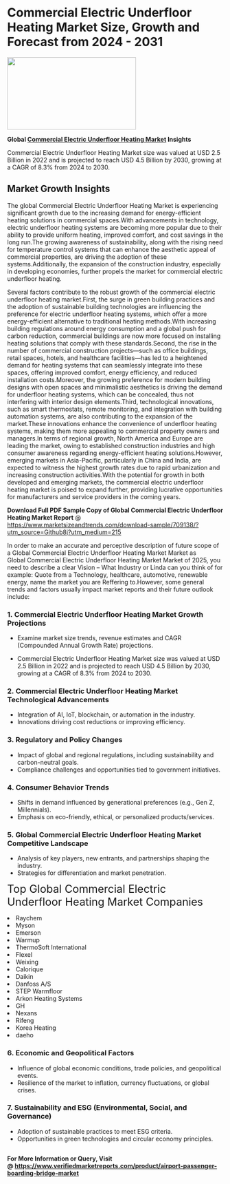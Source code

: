 <H1>Commercial Electric Underfloor Heating Market Size, Growth and Forecast from 2024 - 2031</H1><img class="aligncenter size-medium wp-image-584254" src="https://thirdeyenews.in/wp-content/uploads/2024/09/Global-Market-Research-300x168.jpeg" alt="" width="300" height="168" /><p><strong>Global&nbsp;<a href="https://www.marketsizeandtrends.com/download-sample/709138/?utm_source=Github8j?utm_medium=215">Commercial Electric Underfloor Heating Market</a> Insights</strong></p><p>Commercial Electric Underfloor Heating Market size was valued at USD 2.5 Billion in 2022 and is projected to reach USD 4.5 Billion by 2030, growing at a CAGR of 8.3% from 2024 to 2030.</p><p><h2>Market Growth Insights</h2> <p>The global Commercial Electric Underfloor Heating Market is experiencing significant growth due to the increasing demand for energy-efficient heating solutions in commercial spaces.With advancements in technology, electric underfloor heating systems are becoming more popular due to their ability to provide uniform heating, improved comfort, and cost savings in the long run.The growing awareness of sustainability, along with the rising need for temperature control systems that can enhance the aesthetic appeal of commercial properties, are driving the adoption of these systems.Additionally, the expansion of the construction industry, especially in developing economies, further propels the market for commercial electric underfloor heating.</p> <p>Several factors contribute to the robust growth of the commercial electric underfloor heating market.First, the surge in green building practices and the adoption of sustainable building technologies are influencing the preference for electric underfloor heating systems, which offer a more energy-efficient alternative to traditional heating methods.With increasing building regulations around energy consumption and a global push for carbon reduction, commercial buildings are now more focused on installing heating solutions that comply with these standards.Second, the rise in the number of commercial construction projects—such as office buildings, retail spaces, hotels, and healthcare facilities—has led to a heightened demand for heating systems that can seamlessly integrate into these spaces, offering improved comfort, energy efficiency, and reduced installation costs.Moreover, the growing preference for modern building designs with open spaces and minimalistic aesthetics is driving the demand for underfloor heating systems, which can be concealed, thus not interfering with interior design elements.Third, technological innovations, such as smart thermostats, remote monitoring, and integration with building automation systems, are also contributing to the expansion of the market.These innovations enhance the convenience of underfloor heating systems, making them more appealing to commercial property owners and managers.In terms of regional growth, North America and Europe are leading the market, owing to established construction industries and high consumer awareness regarding energy-efficient heating solutions.However, emerging markets in Asia-Pacific, particularly in China and India, are expected to witness the highest growth rates due to rapid urbanization and increasing construction activities.With the potential for growth in both developed and emerging markets, the commercial electric underfloor heating market is poised to expand further, providing lucrative opportunities for manufacturers and service providers in the coming years.</p> <p><span class=""><strong>Download Full PDF Sample Copy of Global Commercial Electric Underfloor Heating Market Report</strong> @ <a href="https://www.marketsizeandtrends.com/download-sample/709138/?utm_source=Github8j?utm_medium=215" target="_blank">https://www.marketsizeandtrends.com/download-sample/709138/?utm_source=Github8j?utm_medium=215</a></span></p><p>In order to make an accurate and perceptive description of future scope of a Global&nbsp;Commercial Electric Underfloor Heating Market Market as Global&nbsp;Commercial Electric Underfloor Heating Market Market of 2025, you need to describe a clear Vision &ndash; What Industry or Linda can you think of for example: Quote from a Technology, healthcare, automotive, renewable energy, name the market you are Reffering to.However, some general trends and factors usually impact market reports and their future outlook include:</p><h3>1.&nbsp;<strong>Commercial Electric Underfloor Heating Market Growth Projections</strong></h3><ul><li>Examine market size trends, revenue estimates and CAGR (Compounded Annual Growth Rate) projections.</li><li><p>Commercial Electric Underfloor Heating Market size was valued at USD 2.5 Billion in 2022 and is projected to reach USD 4.5 Billion by 2030, growing at a CAGR of 8.3% from 2024 to 2030.</p></li></ul><h3>2.&nbsp;<strong>Commercial Electric Underfloor Heating Market Technological Advancements</strong></h3><ul><li>Integration of AI, IoT, blockchain, or automation in the industry.</li><li>Innovations driving cost reductions or improving efficiency.</li></ul><h3>3.&nbsp;<strong>Regulatory and Policy Changes</strong></h3><ul><li>Impact of global and regional regulations, including sustainability and carbon-neutral goals.</li><li>Compliance challenges and opportunities tied to government initiatives.</li></ul><h3>4.&nbsp;<strong>Consumer Behavior Trends</strong></h3><ul><li>Shifts in demand influenced by generational preferences (e.g., Gen Z, Millennials).</li><li>Emphasis on eco-friendly, ethical, or personalized products/services.</li></ul><h3>5.&nbsp;<strong>Global Commercial Electric Underfloor Heating Market Competitive Landscape</strong></h3><ul><li>Analysis of key players, new entrants, and partnerships shaping the industry.</li><li>Strategies for differentiation and market penetration.</li></ul><p data-pm-slice="1 1 []"><span style="color: inherit; font-family: inherit; font-size: 25px;">Top Global Commercial Electric Underfloor Heating Market Companies</span></p><div class="" data-test-id=""><p><li>Raychem</li><li> Myson</li><li> Emerson</li><li> Warmup</li><li> ThermoSoft International</li><li> Flexel</li><li> Weixing</li><li> Calorique</li><li> Daikin</li><li> Danfoss A/S</li><li> STEP Warmfloor</li><li> Arkon Heating Systems</li><li> GH</li><li> Nexans</li><li> Rifeng</li><li> Korea Heating</li><li> daeho</li></p></div><h3>6.&nbsp;<strong>Economic and Geopolitical Factors</strong></h3><ul><li>Influence of global economic conditions, trade policies, and geopolitical events.</li><li>Resilience of the market to inflation, currency fluctuations, or global crises.</li></ul><h3>7.&nbsp;<strong>Sustainability and ESG (Environmental, Social, and Governance)</strong></h3><ul><li>Adoption of sustainable practices to meet ESG criteria.</li><li>Opportunities in green technologies and circular economy principles.</li></ul><h2><strong style="font-size: 14px;">For More Information or Query, Visit @&nbsp;</strong><a style="background-color: #ffffff; font-size: 14px;" href="https://www.marketsizeandtrends.com/report/commercial-electric-underfloor-heating-market/" target="_blank">https://www.verifiedmarketreports.com/product/airport-passenger-boarding-bridge-market</a></h2>
